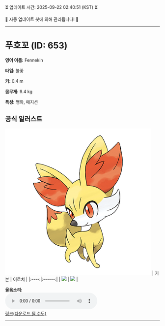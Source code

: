 
⏳ 업데이트 시간: 2025-09-22 02:40:51 (KST) ⏳

🤖 자동 업데이트 봇에 의해 관리됩니다! 🤖

---

# 푸호꼬 (ID: 653)
**영어 이름:** Fennekin

**타입:** 불꽃

**키:** 0.4 m

**몸무게:** 9.4 kg

**특성:** 맹화, 매지션

## 공식 일러스트
![](https://raw.githubusercontent.com/PokeAPI/sprites/master/sprites/pokemon/other/official-artwork/653.png)
| 기본 | 이로치 |
|:----:|:------:|
| <img src="http://play.pokemonshowdown.com/sprites/ani/fennekin.gif" width="200"> | <img src="http://play.pokemonshowdown.com/sprites/ani-shiny/fennekin.gif" width="200"> |

**울음소리:**<br><audio controls src="https://raw.githubusercontent.com/PokeAPI/cries/main/cries/pokemon/latest/653.ogg"></audio><br> [링크(다운로드 될 수도)](https://raw.githubusercontent.com/PokeAPI/cries/main/cries/pokemon/latest/653.ogg)


---
